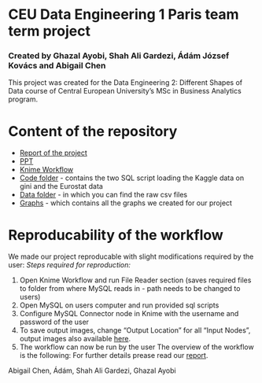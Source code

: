 
# CEU Data Engineering 1 Paris team term project
### Created by Ghazal Ayobi, Shah Ali Gardezi, Ádám József Kovács and Abigail Chen
This project was created  for the Data Engineering 2: Different Shapes of Data course of Central European University’s MSc in Business Analytics program.
# Content of the repository
* [Report of the project](https://github.com/ghazalayobi/de1/blob/main/Term2/Paris_team_term_project2_report.pdf)
* [PPT](https://github.com/ghazalayobi/de1/blob/main/Term2/DE1_Term2_Paris_presentation.pptx)
* [Knime Workflow](https://github.com/ghazalayobi/de1/blob/main/Term2/DE1_Term2_Paris_workflow.knwf)
* [Code folder](https://github.com/ghazalayobi/de1/tree/main/Term2/code) - contains the two SQL script loading the Kaggle data on gini and the Eurostat data
* [Data folder](https://github.com/ghazalayobi/de1/tree/main/Term2/raw_data) - in which you can find the raw csv files
* [Graphs](https://github.com/ghazalayobi/de1/tree/main/Term2/graph) - which contains all the graphs we created for our project
# Reproducability of the workflow
We made our project reproducable with slight modifications required by the user:
*Steps required for reproduction:*
1. Open Knime Workflow and run File Reader section (saves required files to folder from where MySQL reads in - path needs to be changed to users)
2. Open MySQL on users computer and run provided sql scripts
3. Configure MySQL Connector node in Knime with the username and password of the user
4. To save output images, change “Output Location” for all “Input Nodes”, output images also available [here](https://github.com/ghazalayobi/de1/tree/main/Term2/graph).
5. The workflow can now be run by the user
The overview of the workflow is the following:
For further details prease read our [report](https://github.com/ghazalayobi/de1/blob/main/Term2/Paris_team_term_project2_report.pdf).







Abigail Chen, Ádám, Shah Ali Gardezi, Ghazal Ayobi





